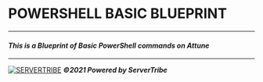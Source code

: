 # POWERSHELL BASIC BLUEPRINT
---
#### *This is a Blueprint of Basic PowerShell commands on Attune*
---
[![SERVERTRIBE](https://www.servertribe.com/wp-content/themes/mars/assets/images/attune_logo.svg)](https://www.servertribe.com/)
***&copy;2021 Powered by ServerTribe***